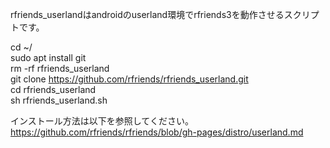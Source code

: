 rfriends_userlandはandroidのuserland環境でrfriends3を動作させるスクリプトです。  
  
cd ~/  
sudo apt install git  
rm -rf rfriends_userland  
git clone https://github.com/rfriends/rfriends_userland.git  
cd rfriends_userland  
sh rfriends_userland.sh  
  
インストール方法は以下を参照してください。 
<https://github.com/rfriends/rfriends/blob/gh-pages/distro/userland.md>  
  

